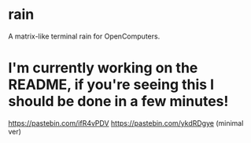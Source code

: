 # rain
A matrix-like terminal rain for OpenComputers.

# I'm currently working on the README, if you're seeing this I should be done in a few minutes!
https://pastebin.com/ifR4vPDV
https://pastebin.com/ykdRDgye (minimal ver)
